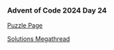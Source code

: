 ### Advent of Code 2024 Day 24

[Puzzle Page](https://adventofcode.com/2024/day/24)

[Solutions Megathread](https://www.reddit.com/r/adventofcode/comments/1hl698z/2024_day_24_solutions/)
